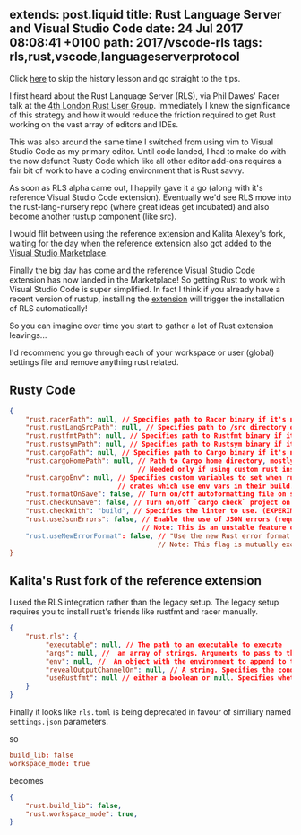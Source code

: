 extends: post.liquid
title: Rust Language Server and Visual Studio Code
date: 24 Jul 2017 08:08:41 +0100
path: 2017/vscode-rls
tags: rls,rust,vscode,languageserverprotocol
---

Click [here](#tips) to skip the history lesson and go straight to the tips.

I first heard about the Rust Language Server (RLS), via Phil Dawes' Racer talk
at the [4th London Rust User
Group](https://www.meetup.com/Rust-London-User-Group/events/229413056/).
Immediately I knew the significance of this strategy and how it would reduce
the friction required to get Rust working on the vast array of editors and
IDEs.

This was also around the same time I switched from using vim to Visual Studio
Code as my primary editor. Until code landed, I had to make do with the now
defunct Rusty Code which like all other editor add-ons requires a fair bit of
work to have a coding environment that is Rust savvy.

As soon as RLS alpha came out, I happily gave it a go (along with it's
reference Visual Studio Code extension). Eventually we'd see RLS move into the
rust-lang-nursery repo (where great ideas get incubated) and also become
another rustup component (like src).

I would flit between using the reference extension and Kalita Alexey's fork,
waiting for the day when the reference extension also got added to the [Visual
Studio Marketplace](https://marketplace.visualstudio.com/vscode).

Finally the big day has come and the reference Visual Studio Code extension has
now landed in the Marketplace! So getting Rust to work with Visual Studio Code
is super simplified. In fact I think if you already have a recent version of
rustup, installing the
[extension](https://marketplace.visualstudio.com/items?itemName=rust-lang.rust)
will trigger the installation of RLS automatically!

<a name="tips"></a>
So you can imagine over time you start to gather a lot of Rust extension leavings...

I'd recommend you go through each of your workspace or user (global) settings
file and remove anything rust related.

## Rusty Code

```json
{
    "rust.racerPath": null, // Specifies path to Racer binary if it's not in PATH
    "rust.rustLangSrcPath": null, // Specifies path to /src directory of local copy of Rust sources
    "rust.rustfmtPath": null, // Specifies path to Rustfmt binary if it's not in PATH
    "rust.rustsymPath": null, // Specifies path to Rustsym binary if it's not in PATH
    "rust.cargoPath": null, // Specifies path to Cargo binary if it's not in PATH
    "rust.cargoHomePath": null, // Path to Cargo home directory, mostly needed for racer. 
                                // Needed only if using custom rust installation.
    "rust.cargoEnv": null, // Specifies custom variables to set when running cargo. Useful for 
                           // crates which use env vars in their build.rs (like openssl-sys).
    "rust.formatOnSave": false, // Turn on/off autoformatting file on save (EXPERIMENTAL)
    "rust.checkOnSave": false, // Turn on/off `cargo check` project on save (EXPERIMENTAL)
    "rust.checkWith": "build", // Specifies the linter to use. (EXPERIMENTAL)
    "rust.useJsonErrors": false, // Enable the use of JSON errors (requires Rust 1.7+). 
                                 // Note: This is an unstable feature of Rust and is still in the process of being stablised
    "rust.useNewErrorFormat": false, // "Use the new Rust error format (RUST_NEW_ERROR_FORMAT=true). 
                                     // Note: This flag is mutually exclusive with `useJsonErrors`.
}
```

## Kalita's Rust fork of the reference extension

I used the RLS integration rather than the legacy setup. The legacy setup
requires you to install rust's friends like rustfmt and racer manually.

```json
{
    "rust.rls": {
         "executable": null, // The path to an executable to execute
         "args": null, //  an array of strings. Arguments to pass to the executable
         "env": null, //  An object with the environment to append to the current environment to execute the executable
         "revealOutputChannelOn": null, // A string. Specifies the condition when the output channel should be revealed
         "useRustfmt": null // either a boolean or null. Specifies whether rustfmt should be used for formatting
    }
}
```

Finally it looks like `rls.toml` is being deprecated in favour of 
similiary named `settings.json` parameters.

so 

```toml
build_lib: false
workspace_mode: true
```

becomes

```json
{
    "rust.build_lib": false,
    "rust.workspace_mode": true,
}
```